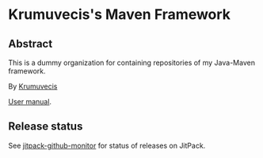 # Krumuvecis's Maven Framework

## Abstract

This is a dummy organization for containing repositories of my Java-Maven framework.

By [Krumuvecis](https://github.com/Krumuvecis)

[User manual](../master/manual.md).


## Release status

See [jitpack-github-monitor](https://github.com/KruMF/jitpack-github-monitor) for status of releases on JitPack.
